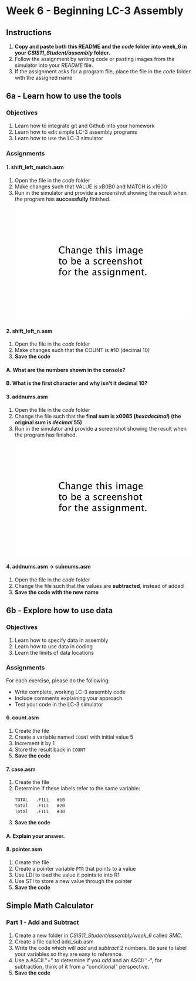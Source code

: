 # Week 6 - Beginning LC-3 Assembly
## Instructions

1. **Copy and paste both this README and the *code* folder into week_6 in your *CSIS11_Student/assembly* folder.**
2. Follow the assignment by writing code or pasting images from the simulator into your *README* file.
3. If the assignment asks for a program file, place the file in the *code* folder with the assigned name

## 6a - Learn how to use the tools

### Objectives
1. Learn how to integrate git and Github into your homework
2. Learn how to edit simple LC-3 assembly programs
3. Learn how to use the LC-3 simulator

### Assignments

#### 1. shift_left_match.asm

1. Open the file in the *code* folder
1. Make changes such that VALUE is xB0B0 and MATCH is x1600
2. Run in the simulator and provide a screenshot showing the result when the program has **successfully** finished. 
![](../../static/changethistoimagename.png)

#### 2. shift_left_n.asm

1. Open the file in the *code* folder
2. Make changes such that the COUNT is #10 (decimal 10)
3. **Save the code**
#### A. What are the numbers shown in the console?

#### B. What is the **first** character and why isn't it decimal 10?



#### 3. addnums.asm
1. Open the file in the *code* folder
2. Change the file such that the **final sum is x0085 (*hexadecimal*) (the original sum is *decimal* 55)**
2. Run in the simulator and provide a screenshot showing the result when the program has finished. 
![](../../static/changethistoimagename.png)

#### 4. addnums.asm -> subnums.asm
1. Open the file in the *code* folder
2. Change the file such that the values are **subtracted**, instead of added
3. **Save the code with the new name**
 
## 6b - Explore how to use data

### Objectives
1. Learn how to specify data in assembly
2. Learn how to use data in coding
3. Learn the limits of data locations

### Assignments

For each exercise, please do the following:
- Write complete, working LC-3 assembly code
- Include comments explaining your approach
- Test your code in the LC-3 simulator

#### 6. count.asm
1. Create the file
2. Create a variable named ```COUNT``` with initial value 5
3. Increment it by 1
4. Store the result back in ```COUNT```
3. **Save the code**


#### 7. case.asm
1. Create the file
2. Determine if these labels refer to the same variable:
   ```assembly
   TOTAL   .FILL   #10
   total   .FILL   #20
   Total   .FILL   #30
   ```
3. **Save the code**

#### A. Explain your answer.

#### 8. pointer.asm
1. Create the file
2. Create a pointer variable ```PTR``` that points to a value
3. Use LDI to load the value it points to into R1
4. Use STI to store a new value through the pointer
5. **Save the code**

## Simple Math Calculator

### Part 1 - Add and Subtract

1. Create a new folder in *CSIS11_Student/assembly/week_6* called *SMC*.
2. Create a file called add_sub.asm
3. Write the code which will *add* and *subtract* 2 numbers. Be sure to label your variables so they are easy to reference.
4. Use a ASCII "+" to determine if you *add* and an ASCII "-", for subtraction, think of it from a "conditional" perspective.
5. **Save the code**
